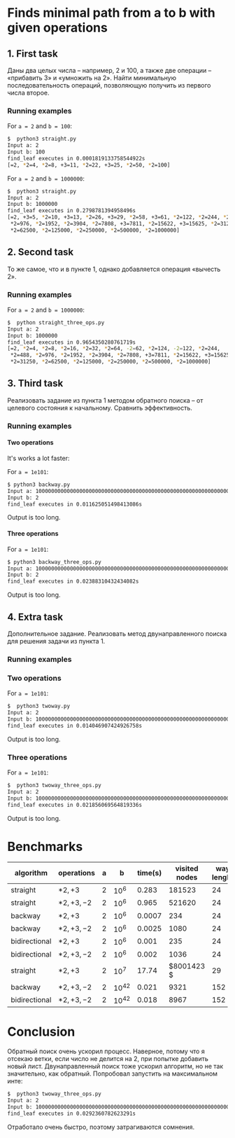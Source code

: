 # Finds minimal path from a to b with given operations
## 1. First task
Даны два целых числа – например, 2 и 100, а также две операции – «прибавить 3» и «умножить на 2». Найти минимальную последовательность операций, позволяющую получить из первого числа второе.
### Running examples

For `a = 2` and `b = 100`:
```bash
$  python3 straight.py
Input a: 2
Input b: 100
find_leaf executes in 0.0001819133758544922s
[=2, *2=4, *2=8, +3=11, *2=22, +3=25, *2=50, *2=100]
```

For `a = 2` and `b = 1000000`:
```bash
$  python3 straight.py
Input a: 2
Input b: 1000000
find_leaf executes in 0.2798781394958496s
[=2, +3=5, *2=10, +3=13, *2=26, +3=29, *2=58, +3=61, *2=122, *2=244, *2=488,
 *2=976, *2=1952, *2=3904, *2=7808, +3=7811, *2=15622, +3=15625, *2=31250,
 *2=62500, *2=125000, *2=250000, *2=500000, *2=1000000]
```

## 2. Second task
То же самое, что и в пункте 1, однако добавляется операция «вычесть 2».
### Running examples
For `a = 2` and `b = 1000000`:
```bash
$  python straight_three_ops.py
Input a: 2
Input b: 1000000
find_leaf executes in 0.9654350280761719s
[=2, *2=4, *2=8, *2=16, *2=32, *2=64, -2=62, *2=124, -2=122, *2=244,
 *2=488, *2=976, *2=1952, *2=3904, *2=7808, +3=7811, *2=15622, +3=15625,
 *2=31250, *2=62500, *2=125000, *2=250000, *2=500000, *2=1000000]
```

## 3. Third task
Реализовать задание из пункта 1 методом обратного поиска – от целевого состояния к начальному. Сравнить эффективность.


### Running examples
#### Two operations
It's works a lot faster:

For `a = 1e101`:
```bash
$ python3 backway.py
Input a: 100000000000000000000000000000000000000000000000000000000000000000000000000000000000000000000000000000
Input b: 2
find_leaf executes in 0.011625051498413086s
```
Output is too long.

#### Three operations
For `a = 1e101`:
```bash
$ python3 backway_three_ops.py
Input a: 100000000000000000000000000000000000000000000000000000000000000000000000000000000000000000000000000000
Input b: 2
find_leaf executes in 0.02388310432434082s
```
Output is too long.

## 4. Extra task
Дополнительное задание. Реализовать метод двунаправленного поиска для решения задачи из пункта 1.

### Running examples
### Two operations
For `a = 1e101`:
```bash
$  python3 twoway.py
Input a: 2
Input b: 100000000000000000000000000000000000000000000000000000000000000000000000000000000000000000000000000000
find_leaf executes in 0.014046907424926758s
```
Output is too long.

### Three operations
For `a = 1e101`:
```bash
$  python3 twoway_three_ops.py
Input a: 2
Input b: 100000000000000000000000000000000000000000000000000000000000000000000000000000000000000000000000000000
find_leaf executes in 0.021856069564819336s
```
Output is too long.

# Benchmarks

| algorithm | operations | a   | b   | time(s) | visited nodes | way lenght |
| --------- | ---------- | --- | --- | ------- | ------------- |--|
| straight  |$*2, +3$|$2$| $10^6$| $0.283$ | $181523$  | $24$ |
| straight  |$*2, +3, -2$|$2$| $10^6$|$0.965$ |$521620$ | $24$ |
| backway   |$*2, +3$|$2$| $10^6$| $0.0007$ | $234$ | $24$ |
| backway   |$*2, +3, -2$|$2$| $10^6$| $0.0025$ | $1080$ | $24$ |
| bidirectional   |$*2, +3$|$2$| $10^6$| $0.001$ | $235$ | $24$ |
| bidirectional   |$*2, +3, -2$|$2$| $10^6$| $0.002$ | $1036$ | $24$ |
| straight  |$*2, +3$|$2$| $10^7$| 17.74 | $8001423 $ | $29$ |
| backway   |$*2, +3, -2$|$2$| $10^{42}$| $0.021$ | $9321$ | $152$ |
| bidirectional   |$*2, +3, -2$|$2$| $10^{42}$| $0.018$ | $8967$ | $152$ |


# Conclusion
Обратный поиск очень ускорил процесс. Наверное, потому что я отсекаю ветки, если число не делится на 2, при попытке добавить новый лист. 
Двунаправленный поиск тоже ускорил алгоритм, но не так значительно, как обратный. Попробовал запустить на максимальном инте:

```bash
$  python3 twoway_three_ops.py
Input a: 2
Input b: 100000000000000000000000000000000000000000000000000000000000000000000000000000000000000000000000000000000000000000000000000000000000000000000000000000000000000000000000000000000000000000000000000000000000000000000000000000000000000000000000000000000000000000000000000000000000000000000000000000000000000000000
find_leaf executes in 0.0292360782623291s
```

Отработало очень быстро, поэтому затрагиваются сомнения.